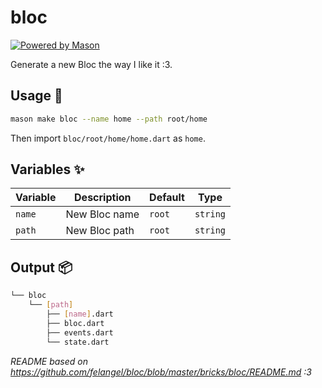 # bloc

[![Powered by Mason](https://img.shields.io/endpoint?url=https%3A%2F%2Ftinyurl.com%2Fmason-badge)](https://github.com/felangel/mason)

Generate a new Bloc the way I like it :3.

## Usage 🚀

```sh
mason make bloc --name home --path root/home
```

Then import `bloc/root/home/home.dart` as `home`.

## Variables ✨

| Variable | Description   | Default | Type     |
| -------- | ------------- | ------- | -------- |
| `name`   | New Bloc name | `root`  | `string` |
| `path`   | New Bloc path | `root`  | `string` |

## Output 📦

```sh
└── bloc
    └── [path]
        ├── [name].dart
        ├── bloc.dart
        ├── events.dart
        └── state.dart
```

*README based on https://github.com/felangel/bloc/blob/master/bricks/bloc/README.md :3*